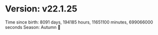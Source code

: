 # Version: v22.1.25
Time since birth: 8091 days, 194185 hours, 11651100 minutes, 699066000 seconds
Season: Autumn 🍁
